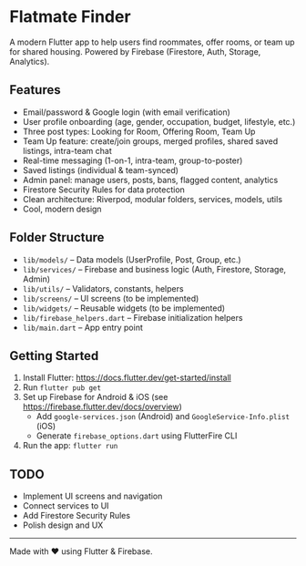# Flatmate Finder

A modern Flutter app to help users find roommates, offer rooms, or team up for shared housing. Powered by Firebase (Firestore, Auth, Storage, Analytics).

## Features
- Email/password & Google login (with email verification)
- User profile onboarding (age, gender, occupation, budget, lifestyle, etc.)
- Three post types: Looking for Room, Offering Room, Team Up
- Team Up feature: create/join groups, merged profiles, shared saved listings, intra-team chat
- Real-time messaging (1-on-1, intra-team, group-to-poster)
- Saved listings (individual & team-synced)
- Admin panel: manage users, posts, bans, flagged content, analytics
- Firestore Security Rules for data protection
- Clean architecture: Riverpod, modular folders, services, models, utils
- Cool, modern design

## Folder Structure
- `lib/models/` – Data models (UserProfile, Post, Group, etc.)
- `lib/services/` – Firebase and business logic (Auth, Firestore, Storage, Admin)
- `lib/utils/` – Validators, constants, helpers
- `lib/screens/` – UI screens (to be implemented)
- `lib/widgets/` – Reusable widgets (to be implemented)
- `lib/firebase_helpers.dart` – Firebase initialization helpers
- `lib/main.dart` – App entry point

## Getting Started
1. Install Flutter: https://docs.flutter.dev/get-started/install
2. Run `flutter pub get`
3. Set up Firebase for Android & iOS (see https://firebase.flutter.dev/docs/overview)
   - Add `google-services.json` (Android) and `GoogleService-Info.plist` (iOS)
   - Generate `firebase_options.dart` using FlutterFire CLI
4. Run the app: `flutter run`

## TODO
- Implement UI screens and navigation
- Connect services to UI
- Add Firestore Security Rules
- Polish design and UX

---

Made with ❤️ using Flutter & Firebase.
